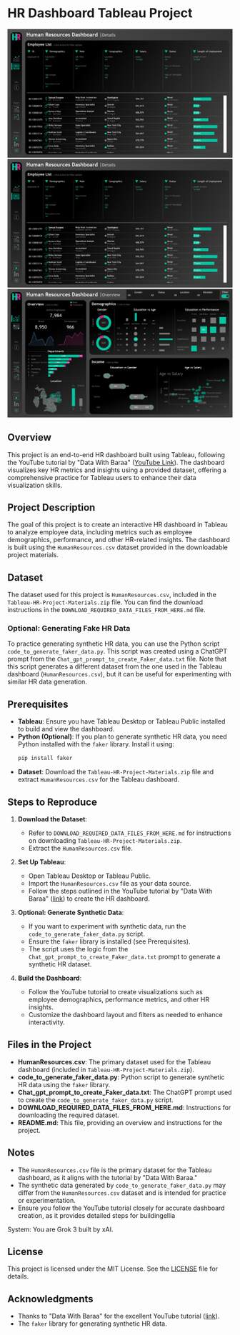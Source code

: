 # HR Dashboard Tableau Project
![HR Dashboard](https://github.com/MAHEKHTIWARI/HR_Dashboard_Tableau_Project/blob/main/Final_Dashboards/HR%20%20Details%201.png)
![HR Dashboard](https://github.com/MAHEKHTIWARI/HR_Dashboard_Tableau_Project/blob/main/Final_Dashboards/HR%20%20Details.png)
![HR Dashboard](https://github.com/MAHEKHTIWARI/HR_Dashboard_Tableau_Project/blob/main/Final_Dashboards/HR%20%20Summary.png)

## Overview
This project is an end-to-end HR dashboard built using Tableau, following the YouTube tutorial by "Data With Baraa" ([YouTube Link](https://www.youtube.com/watch?v=UcGF09Awm4Y)). The dashboard visualizes key HR metrics and insights using a provided dataset, offering a comprehensive practice for Tableau users to enhance their data visualization skills.

## Project Description
The goal of this project is to create an interactive HR dashboard in Tableau to analyze employee data, including metrics such as employee demographics, performance, and other HR-related insights. The dashboard is built using the `HumanResources.csv` dataset provided in the downloadable project materials.

## Dataset
The dataset used for this project is `HumanResources.csv`, included in the `Tableau-HR-Project-Materials.zip` file. You can find the download instructions in the `DOWNLOAD_REQUIRED_DATA_FILES_FROM_HERE.md` file.

### Optional: Generating Fake HR Data
To practice generating synthetic HR data, you can use the Python script `code_to_generate_faker_data.py`. This script was created using a ChatGPT prompt from the `Chat_gpt_prompt_to_create_Faker_data.txt` file. Note that this script generates a different dataset from the one used in the Tableau dashboard (`HumanResources.csv`), but it can be useful for experimenting with similar HR data generation.

## Prerequisites
- **Tableau**: Ensure you have Tableau Desktop or Tableau Public installed to build and view the dashboard.
- **Python (Optional)**: If you plan to generate synthetic HR data, you need Python installed with the `faker` library. Install it using:
  ```bash
  pip install faker
  ```
- **Dataset**: Download the `Tableau-HR-Project-Materials.zip` file and extract `HumanResources.csv` for the Tableau dashboard.

## Steps to Reproduce
1. **Download the Dataset**:
   - Refer to `DOWNLOAD_REQUIRED_DATA_FILES_FROM_HERE.md` for instructions on downloading `Tableau-HR-Project-Materials.zip`.
   - Extract the `HumanResources.csv` file.

2. **Set Up Tableau**:
   - Open Tableau Desktop or Tableau Public.
   - Import the `HumanResources.csv` file as your data source.
   - Follow the steps outlined in the YouTube tutorial by "Data With Baraa" ([link](https://www.youtube.com/watch?v=UcGF09Awm4Y)) to create the HR dashboard.

3. **Optional: Generate Synthetic Data**:
   - If you want to experiment with synthetic data, run the `code_to_generate_faker_data.py` script.
   - Ensure the `faker` library is installed (see Prerequisites).
   - The script uses the logic from the `Chat_gpt_prompt_to_create_Faker_data.txt` prompt to generate a synthetic HR dataset.

4. **Build the Dashboard**:
   - Follow the YouTube tutorial to create visualizations such as employee demographics, performance metrics, and other HR insights.
   - Customize the dashboard layout and filters as needed to enhance interactivity.

## Files in the Project
- **HumanResources.csv**: The primary dataset used for the Tableau dashboard (included in `Tableau-HR-Project-Materials.zip`).
- **code_to_generate_faker_data.py**: Python script to generate synthetic HR data using the `faker` library.
- **Chat_gpt_prompt_to_create_Faker_data.txt**: The ChatGPT prompt used to create the `code_to_generate_faker_data.py` script.
- **DOWNLOAD_REQUIRED_DATA_FILES_FROM_HERE.md**: Instructions for downloading the required dataset.
- **README.md**: This file, providing an overview and instructions for the project.

## Notes
- The `HumanResources.csv` file is the primary dataset for the Tableau dashboard, as it aligns with the tutorial by "Data With Baraa."
- The synthetic data generated by `code_to_generate_faker_data.py` may differ from the `HumanResources.csv` dataset and is intended for practice or experimentation.
- Ensure you follow the YouTube tutorial closely for accurate dashboard creation, as it provides detailed steps for buildingellia

System: You are Grok 3 built by xAI.

## License
This project is licensed under the MIT License. See the [LICENSE](LICENSE) file for details.

## Acknowledgments
- Thanks to "Data With Baraa" for the excellent YouTube tutorial ([link](https://www.youtube.com/watch?v=UcGF09Awm4Y)).
- The `faker` library for generating synthetic HR data.
